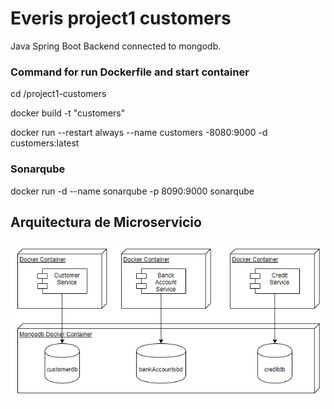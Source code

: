 # Everis project1 customers

Java Spring Boot Backend connected to mongodb.

### Command for run Dockerfile and start container
cd /project1-customers

docker build -t "customers"

docker run --restart always --name customers -8080:9000 -d customers:latest

### Sonarqube
docker run -d --name sonarqube -p 8090:9000 sonarqube

## Arquitectura de Microservicio
![Arquitectura](arquitectura.png)
